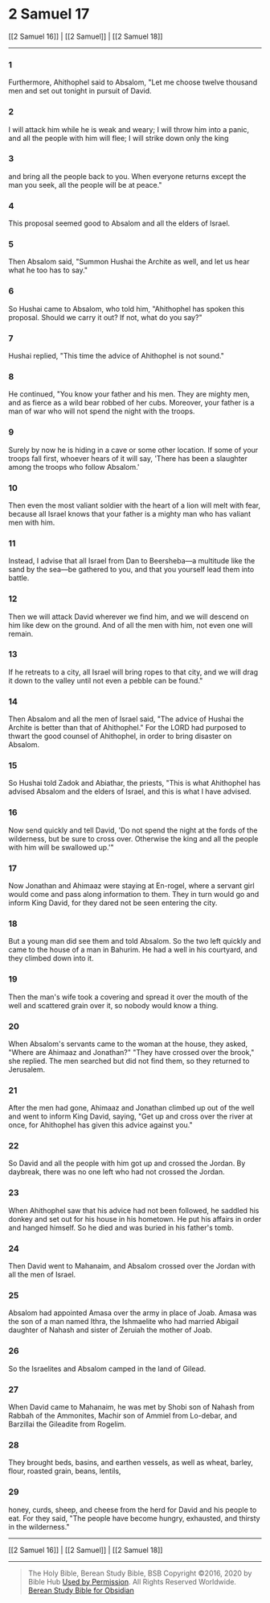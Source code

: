 # 2 Samuel 17

[[2 Samuel 16]] | [[2 Samuel]] | [[2 Samuel 18]]

---

### 1
Furthermore, Ahithophel said to Absalom, "Let me choose twelve thousand men and set out tonight in pursuit of David.

### 2
I will attack him while he is weak and weary; I will throw him into a panic, and all the people with him will flee; I will strike down only the king

### 3
and bring all the people back to you. When everyone returns except the man you seek, all the people will be at peace."

### 4
This proposal seemed good to Absalom and all the elders of Israel.

### 5
Then Absalom said, "Summon Hushai the Archite as well, and let us hear what he too has to say."

### 6
So Hushai came to Absalom, who told him, "Ahithophel has spoken this proposal. Should we carry it out? If not, what do you say?"

### 7
Hushai replied, "This time the advice of Ahithophel is not sound."

### 8
He continued, "You know your father and his men. They are mighty men, and as fierce as a wild bear robbed of her cubs. Moreover, your father is a man of war who will not spend the night with the troops.

### 9
Surely by now he is hiding in a cave or some other location. If some of your troops fall first, whoever hears of it will say, 'There has been a slaughter among the troops who follow Absalom.'

### 10
Then even the most valiant soldier with the heart of a lion will melt with fear, because all Israel knows that your father is a mighty man who has valiant men with him.

### 11
Instead, I advise that all Israel from Dan to Beersheba—a multitude like the sand by the sea—be gathered to you, and that you yourself lead them into battle.

### 12
Then we will attack David wherever we find him, and we will descend on him like dew on the ground. And of all the men with him, not even one will remain.

### 13
If he retreats to a city, all Israel will bring ropes to that city, and we will drag it down to the valley until not even a pebble can be found."

### 14
Then Absalom and all the men of Israel said, "The advice of Hushai the Archite is better than that of Ahithophel." For the LORD had purposed to thwart the good counsel of Ahithophel, in order to bring disaster on Absalom.

### 15
So Hushai told Zadok and Abiathar, the priests, "This is what Ahithophel has advised Absalom and the elders of Israel, and this is what I have advised.

### 16
Now send quickly and tell David, 'Do not spend the night at the fords of the wilderness, but be sure to cross over. Otherwise the king and all the people with him will be swallowed up.'"

### 17
Now Jonathan and Ahimaaz were staying at En-rogel, where a servant girl would come and pass along information to them. They in turn would go and inform King David, for they dared not be seen entering the city.

### 18
But a young man did see them and told Absalom. So the two left quickly and came to the house of a man in Bahurim. He had a well in his courtyard, and they climbed down into it.

### 19
Then the man's wife took a covering and spread it over the mouth of the well and scattered grain over it, so nobody would know a thing.

### 20
When Absalom's servants came to the woman at the house, they asked, "Where are Ahimaaz and Jonathan?" "They have crossed over the brook," she replied. The men searched but did not find them, so they returned to Jerusalem.

### 21
After the men had gone, Ahimaaz and Jonathan climbed up out of the well and went to inform King David, saying, "Get up and cross over the river at once, for Ahithophel has given this advice against you."

### 22
So David and all the people with him got up and crossed the Jordan. By daybreak, there was no one left who had not crossed the Jordan.

### 23
When Ahithophel saw that his advice had not been followed, he saddled his donkey and set out for his house in his hometown. He put his affairs in order and hanged himself. So he died and was buried in his father's tomb.

### 24
Then David went to Mahanaim, and Absalom crossed over the Jordan with all the men of Israel.

### 25
Absalom had appointed Amasa over the army in place of Joab. Amasa was the son of a man named Ithra, the Ishmaelite who had married Abigail daughter of Nahash and sister of Zeruiah the mother of Joab.

### 26
So the Israelites and Absalom camped in the land of Gilead.

### 27
When David came to Mahanaim, he was met by Shobi son of Nahash from Rabbah of the Ammonites, Machir son of Ammiel from Lo-debar, and Barzillai the Gileadite from Rogelim.

### 28
They brought beds, basins, and earthen vessels, as well as wheat, barley, flour, roasted grain, beans, lentils,

### 29
honey, curds, sheep, and cheese from the herd for David and his people to eat. For they said, "The people have become hungry, exhausted, and thirsty in the wilderness."

---

[[2 Samuel 16]] | [[2 Samuel]] | [[2 Samuel 18]]

---

> The Holy Bible, Berean Study Bible, BSB
> Copyright &copy;2016, 2020 by Bible Hub
> [Used by Permission](https://berean.bible/terms.htm). All Rights Reserved Worldwide.
> [Berean Study Bible for Obsidian](https://github.com/gapmiss/berean-study-bible-for-obsidian)

